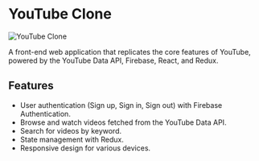 # YouTube Clone

![YouTube Clone](url_to_your_image)

A front-end web application that replicates the core features of YouTube, powered by the YouTube Data API, Firebase, React, and Redux.

## Features

- User authentication (Sign up, Sign in, Sign out) with Firebase Authentication.
- Browse and watch videos fetched from the YouTube Data API.
- Search for videos by keyword.
- State management with Redux.
- Responsive design for various devices.
